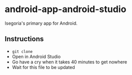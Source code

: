 # android-app-android-studio

Isegoria's primary app for Android.

## Instructions

- `git clone`
- Open in Android Studio
- Go have a cry when it takes 40 minutes to get nowhere
- Wait for this file to be updated

